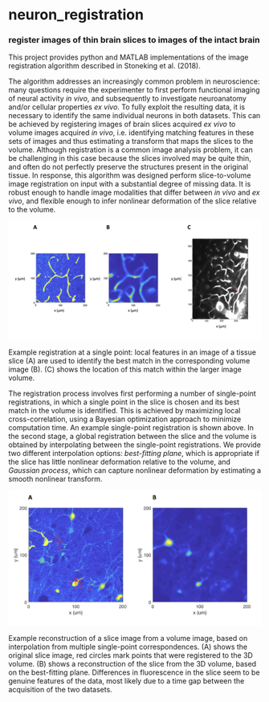 # neuron_registration

### register images of thin brain slices to images of the intact brain

This project provides python and MATLAB implementations of the image registration algorithm described in Stoneking et al. (2018).

The algorithm addresses an increasingly common problem in neuroscience: many questions require the experimenter to first perform functional imaging of neural activity *in vivo*, and subsequently to investigate neuroanatomy and/or cellular properties *ex vivo*. To fully exploit the resulting data, it is necessary to identify the same individual neurons in both datasets. This can be achieved by registering images of brain slices acquired *ex vivo* to volume images acquired *in vivo*, i.e. identifying matching features in these sets of images and thus estimating a transform that maps the slices to the volume. Although registration is a common image analysis problem, it can be challenging in this case because the slices involved may be quite thin, and often do not perfectly preserve the structures present in the original tissue.
In response, this algorithm was designed perform slice-to-volume image registration on input with a substantial degree of missing data. It is robust enough to handle image modalities that differ between *in vivo* and *ex vivo*, and flexible enough to infer nonlinear deformation of the slice relative to the volume. 

![single_point_registration_figure](figures/single_point_registration_figure.png?raw=true "Registration at a single point")

Example registration at a single point: local features in an image of a tissue slice (A) are used to identify the best match in the corresponding volume image (B). (C) shows the location of this match within the larger image volume.

The registration process involves first performing a number of single-point registrations, in which a single point in the slice is chosen and its best match in the volume is identified. This is achieved by maximizing local cross-correlation, using a Bayesian optimization approach to minimize computation time. An example single-point registration is shown above.
In the second stage, a global registration between the slice and the volume is obtained by interpolating between the single-point registrations. We provide two different interpolation options: *best-fitting plane*, which is appropriate if the slice has little nonlinear deformation relative to the volume, and *Gaussian process*, which can capture nonlinear deformation by estimating a smooth nonlinear transform.


![interpolation_figure](figures/interpolation_figure.png?raw=true "Interpolation result")

Example reconstruction of a slice image from a volume image, based on interpolation from multiple single-point correspondences. (A) shows the original slice image, red circles mark points that were registered to the 3D volume. (B) shows a reconstruction of the slice from the 3D volume, based on the best-fitting plane. Differences in fluorescence in the slice seem to be genuine features of the data, most likely due to a time gap between the acquisition of the two datasets.
